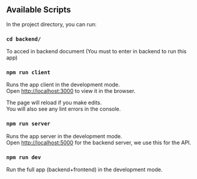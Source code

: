 ## Available Scripts

In the project directory, you can run:

### `cd backend/`
To acced in backend document (You must to enter in backend to run this app)

### `npm run client`

Runs the app client in the development mode.<br />
Open [http://localhost:3000](http://localhost:3000) to view it in the browser.

The page will reload if you make edits.<br />
You will also see any lint errors in the console.

### `npm run server`

Runs the app server in the development mode. <br/>
Open [http://localhost:5000](http://localhost:5000) for the backend server, we use this for the API.

### `npm run dev`

Run the full app (backend+frontend) in the development mode.
